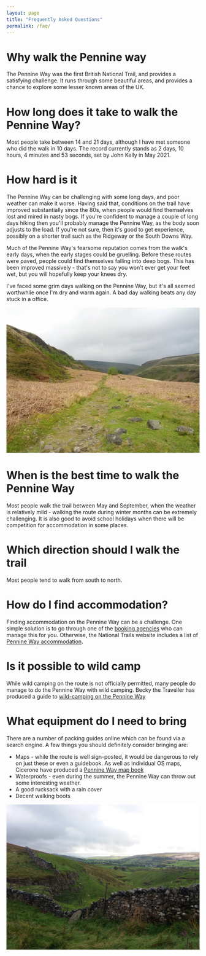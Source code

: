 ```yaml
---
layout: page
title: "Frequently Asked Questions"
permalink: /faq/
---
```

# Why walk the Pennine way
The Pennine Way was the first British National Trail, and provides a satisfying challenge. It runs through some beautiful areas, and provides a chance to explore some lesser known areas of the UK.

# How long does it take to walk the Pennine Way?
Most people take between 14 and 21 days, although I have met someone who did the walk in 10 days. The record currently stands as 2 days, 10 hours, 4 minutes and 53 seconds, set by John Kelly in May 2021.

# How hard is it
The Pennine Way can be challenging with some long days, and poor weather can make it worse. Having said that, conditions on the trail have improved substantially since the 80s, when people would find themselves lost and mired in nasty bogs. If you're confident to manage a couple of long days hiking then you'll probably manage the Pennine Way, as the body soon adjusts to the load. If you're not sure, then it's good to get experience, possibly on a shorter trail such as the Ridgeway or the South Downs Way.

Much of the Pennine Way's fearsome reputation comes from the walk's early days, when the early stages could be gruelling. Before these routes were paved, people could find themselves falling into deep bogs. This has been improved massively - that's not to say you won't ever get your feet wet, but you will hopefully keep your knees dry. 

I've faced some grim days walking on the Pennine Way, but it's all seemed worthwhile once I'm dry and warm again. A bad day walking beats any day stuck in a office.

![path.jpg](assets/path.jpg)

# When is the best time to walk the Pennine Way
Most people walk the trail between May and September, when the weather is relatively mild - walking the route during winter months can be extremely challenging. It is also good to avoid school holidays when there will be competition for accommodation in some places.

# Which direction should I walk the trail
Most people tend to walk from south to north.

# How do I find accommodation?
Finding accommodation on the Pennine Way can be a challenge. One simple solution is to go through one of the [booking agencies](https://www.nationaltrail.co.uk/pennine-way/holiday-planning) who can manage this for you. Otherwise, the National Trails website includes a list of [Pennine Way accommodation](https://www.nationaltrail.co.uk/en_GB/trails/pennine-way/accommodation/). 

# Is it possible to wild camp
While wild camping on the route is not officially permitted, many people do manage to do the Pennine Way with wild camping. Becky the Traveller has produced a guide to [wild-camping on the Pennine Way](https://www.beckythetraveller.com/walking-pennine-way-wild-camping/) 

# What equipment do I need to bring
There are a number of packing guides online which can be found via a search engine. A few things you should definitely consider bringing are:
* Maps - while the route is well sign-posted, it would be dangerous to rely on just these or even a guidebook. As well as individual OS maps, Cicerone have produced a [Pennine Way map book](https://www.amazon.co.uk/Pennine-Way-Map-Booklet-Distance/dp/185284907X/)
* Waterproofs - even during the summer, the Pennine Way can throw out some interesting weather. 
* A good rucksack with a rain cover
* Decent walking boots

![path2.jpg](assets/path2.jpg)
